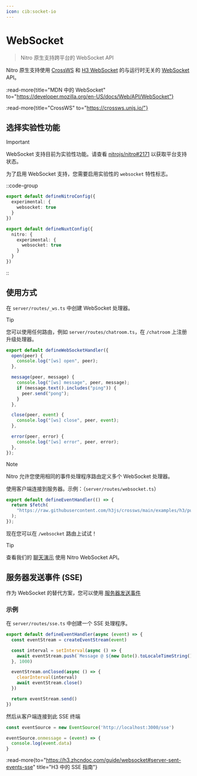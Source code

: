 ```yaml
---
icon: cib:socket-io
---
```


# WebSocket

> Nitro 原生支持跨平台的 WebSocket API

Nitro 原生支持使用 [CrossWS](https://crossws.h3.dev/) 和 [H3 WebSocket](https://h3.zhcndoc.com/guide/websocket) 的与运行时无关的 [WebSocket](https://developer.mozilla.org/en-US/docs/Web/API/WebSocket) API。

:read-more{title="MDN 中的 WebSocket" to="https://developer.mozilla.org/en-US/docs/Web/API/WebSocket"}

:read-more{title="CrossWS" to="https://crossws.unjs.io/"}

## 选择实验性功能

> [!IMPORTANT]
> WebSocket 支持目前为实验性功能。请查看 [nitrojs/nitro#2171](https://github.com/nitrojs/nitro/issues/2171) 以获取平台支持状态。

为了启用 WebSocket 支持，您需要启用实验性的 `websocket` 特性标志。

::code-group
```ts [nitro.config.ts]
export default defineNitroConfig({
  experimental: {
    websocket: true
  }
})
```

```ts [nuxt.config.ts]
export default defineNuxtConfig({
  nitro: {
    experimental: {
      websocket: true
    }
  }
})
```
::

## 使用方式

在 `server/routes/_ws.ts` 中创建 WebSocket 处理器。

> [!TIP]
> 您可以使用任何路由，例如 `server/routes/chatroom.ts`，在 `/chatroom` 上注册升级处理器。

<!-- automd-disabled:file code src="../../examples/websocket/routes/_ws.ts" -->

```ts [server/routes/_ws.ts]
export default defineWebSocketHandler({
  open(peer) {
    console.log("[ws] open", peer);
  },

  message(peer, message) {
    console.log("[ws] message", peer, message);
    if (message.text().includes("ping")) {
      peer.send("pong");
    }
  },

  close(peer, event) {
    console.log("[ws] close", peer, event);
  },

  error(peer, error) {
    console.log("[ws] error", peer, error);
  },
});

```

<!-- /automd -->

> [!NOTE]
> Nitro 允许您使用相同的事件处理程序路由定义多个 WebSocket 处理器。

使用客户端连接到服务器。示例：（`server/routes/websocket.ts`）

<!-- automd-disabled:file code src="../../examples/websocket/routes/index.ts" -->

```ts [index.ts]
export default defineEventHandler(() => {
  return $fetch(
    "https://raw.githubusercontent.com/h3js/crossws/main/examples/h3/public/index.html"
  );
});

```

<!-- /automd -->

现在您可以在 `/websocket` 路由上试试！

> [!TIP]
> 查看我们的 [聊天演示](https://nuxt-chat.pi0.io/) 使用 Nitro WebSocket API。

## 服务器发送事件 (SSE)

作为 WebSocket 的替代方案，您可以使用 [服务器发送事件](https://developer.mozilla.org/en-US/docs/Web/API/Server-sent_events)

### 示例

在 `server/routes/sse.ts` 中创建一个 SSE 处理程序。

```ts [server/routes/sse.ts]
export default defineEventHandler(async (event) => {
  const eventStream = createEventStream(event)

  const interval = setInterval(async () => {
    await eventStream.push(`Message @ ${new Date().toLocaleTimeString()}`)
  }, 1000)

  eventStream.onClosed(async () => {
    clearInterval(interval)
    await eventStream.close()
  })

  return eventStream.send()
})
```

然后从客户端连接到此 SSE 终端

```ts
const eventSource = new EventSource('http://localhost:3000/sse')

eventSource.onmessage = (event) => {
  console.log(event.data)
}
```

:read-more{to="https://h3.zhcndoc.com/guide/websocket#server-sent-events-sse" title="H3 中的 SSE 指南"}
